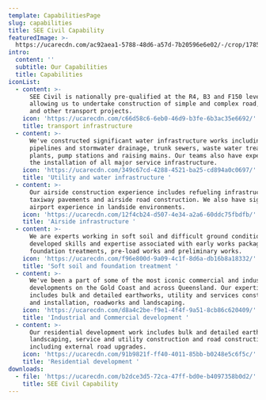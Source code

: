 ```yaml
---
template: CapabilitiesPage
slug: capabilities
title: SEE Civil Capability
featuredImage: >-
  https://ucarecdn.com/ac92aea1-5788-48d6-a57d-7b20596e6e02/-/crop/1785x635/0,353/-/preview/
intro:
  content: ''
  subtitle: Our Capabilities
  title: Capabilities
iconList:
  - content: >-
      SEE Civil is nationally pre-qualified at the R4, B3 and F150 levels
      allowing us to undertake construction of simple and complex road, bridge
      and other transport projects.
    icon: 'https://ucarecdn.com/c66d58c6-6eb0-46d9-b3fe-6b3ac35e6692/'
    title: transport infrastructure
  - content: >-
      We've constructed significant water infrastructure works including
      pipelines and stormwater drainage, trunk sewers, waste water treatment
      plants, pump stations and raising mains. Our teams also have experience in
      the installation of all major service infrastructure.
    icon: 'https://ucarecdn.com/349c67cd-4288-4521-ba25-cd894a0c0697/'
    title: 'Utility and water infrastructure '
  - content: >-
      Our airside construction experience includes refueling infrastructure,
      taxiway pavements and airside road construction. We also have significant
      airport experience in landside environments.
    icon: 'https://ucarecdn.com/12f4cb24-d507-4e34-a2a6-60ddc75fbdfb/'
    title: 'Airside infrastructure '
  - content: >-
      We are experts working in soft soil and difficult ground conditions. We've
      developed skills and expertise associated with early works packages,
      foundation treatments, pre-load works and preliminary works.
    icon: 'https://ucarecdn.com/f96e800d-9a09-4c1f-8d6a-db16b8a18332/'
    title: 'Soft soil and foundation treatment '
  - content: >-
      We've been a part of some of the most iconic commercial and industrial
      developments on the Gold Coast and across Queensland. Our expertise
      includes bulk and detailed earthworks, utility and services construction
      and installation, roadworks and landscaping.
    icon: 'https://ucarecdn.com/d8a4c2be-f9e1-4f4f-9a51-8cb86c620409/'
    title: 'Industrial and Commercial development '
  - content: >-
      Our residential development work includes bulk and detailed earthworks,
      landscaping, service and utility construction and road construction,
      including external road upgrades.
    icon: 'https://ucarecdn.com/91b9821f-ff40-4011-85bb-b0248e5c6f5c/'
    title: 'Residential development '
downloads:
  - file: 'https://ucarecdn.com/b2dce3d5-72ca-47ff-bd0e-b4097358b0d2/'
    title: SEE Civil Capability
---
```


